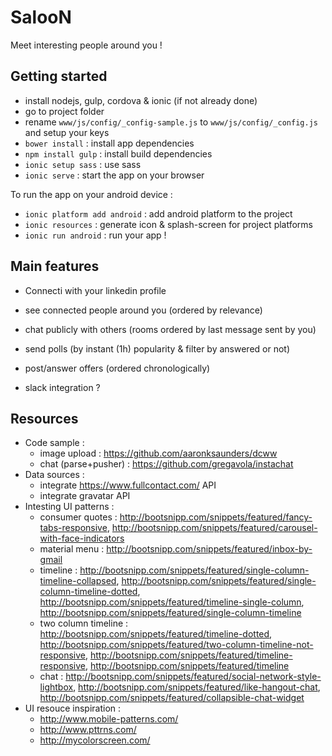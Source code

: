 # SalooN

Meet interesting people around you !

## Getting started

- install nodejs, gulp, cordova & ionic (if not already done)
- go to project folder
- rename `www/js/config/_config-sample.js` to `www/js/config/_config.js` and setup your keys
- `bower install` : install app dependencies
- `npm install gulp` : install build dependencies
- `ionic setup sass` : use sass
- `ionic serve` : start the app on your browser

To run the app on your android device :

- `ionic platform add android` : add android platform to the project
- `ionic resources` : generate icon & splash-screen for project platforms
- `ionic run android` : run your app !

## Main features

- Connecti with your linkedin profile
- see connected people around you (ordered by relevance)
- chat publicly with others (rooms ordered by last message sent by you)
- send polls (by instant (1h) popularity & filter by answered or not)
- post/answer offers (ordered chronologically)

- slack integration ?

## Resources

- Code sample :
    - image upload : https://github.com/aaronksaunders/dcww
    - chat (parse+pusher) : https://github.com/gregavola/instachat
- Data sources :
    - integrate https://www.fullcontact.com/ API
    - integrate gravatar API
- Intesting UI patterns :
    - consumer quotes : http://bootsnipp.com/snippets/featured/fancy-tabs-responsive, http://bootsnipp.com/snippets/featured/carousel-with-face-indicators
    - material menu : http://bootsnipp.com/snippets/featured/inbox-by-gmail
    - timeline : http://bootsnipp.com/snippets/featured/single-column-timeline-collapsed, http://bootsnipp.com/snippets/featured/single-column-timeline-dotted, http://bootsnipp.com/snippets/featured/timeline-single-column, http://bootsnipp.com/snippets/featured/single-column-timeline
    - two column timeline : http://bootsnipp.com/snippets/featured/timeline-dotted, http://bootsnipp.com/snippets/featured/two-column-timeline-not-responsive, http://bootsnipp.com/snippets/featured/timeline-responsive, http://bootsnipp.com/snippets/featured/timeline
    - chat : http://bootsnipp.com/snippets/featured/social-network-style-lightbox, http://bootsnipp.com/snippets/featured/like-hangout-chat, http://bootsnipp.com/snippets/featured/collapsible-chat-widget
- UI resouce inspiration :
    - http://www.mobile-patterns.com/
    - http://www.pttrns.com/
    - http://mycolorscreen.com/